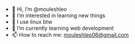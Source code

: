 - 👋 Hi, I’m @mouleshleo
- 👀 I’m interested in learning new things
- 🐧 I use linux btw 
- 🌱 I’m currently learning web development
- 📫 How to reach me: mouleshleo06@gmail.com

<!---
mouleshleo/mouleshleo is a ✨ special ✨ repository because its `README.md` (this file) appears on your GitHub profile.
You can click the Preview link to take a look at your changes.
--->
